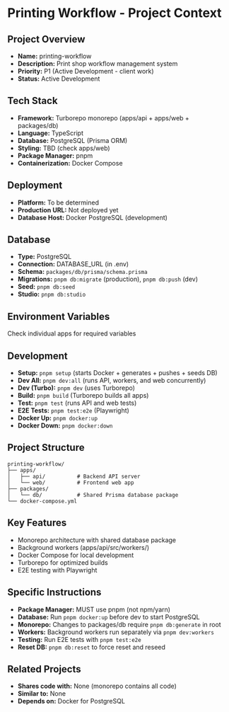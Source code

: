 # Printing Workflow - Project Context

## Project Overview
- **Name:** printing-workflow
- **Description:** Print shop workflow management system
- **Priority:** P1 (Active Development - client work)
- **Status:** Active Development

## Tech Stack
- **Framework:** Turborepo monorepo (apps/api + apps/web + packages/db)
- **Language:** TypeScript
- **Database:** PostgreSQL (Prisma ORM)
- **Styling:** TBD (check apps/web)
- **Package Manager:** pnpm
- **Containerization:** Docker Compose

## Deployment
- **Platform:** To be determined
- **Production URL:** Not deployed yet
- **Database Host:** Docker PostgreSQL (development)

## Database
- **Type:** PostgreSQL
- **Connection:** DATABASE_URL (in .env)
- **Schema:** `packages/db/prisma/schema.prisma`
- **Migrations:** `pnpm db:migrate` (production), `pnpm db:push` (dev)
- **Seed:** `pnpm db:seed`
- **Studio:** `pnpm db:studio`

## Environment Variables
Check individual apps for required variables

## Development
- **Setup:** `pnpm setup` (starts Docker + generates + pushes + seeds DB)
- **Dev All:** `pnpm dev:all` (runs API, workers, and web concurrently)
- **Dev (Turbo):** `pnpm dev` (uses Turborepo)
- **Build:** `pnpm build` (Turborepo builds all apps)
- **Test:** `pnpm test` (runs API and web tests)
- **E2E Tests:** `pnpm test:e2e` (Playwright)
- **Docker Up:** `pnpm docker:up`
- **Docker Down:** `pnpm docker:down`

## Project Structure
```
printing-workflow/
├── apps/
│   ├── api/          # Backend API server
│   └── web/          # Frontend web app
├── packages/
│   └── db/           # Shared Prisma database package
└── docker-compose.yml
```

## Key Features
- Monorepo architecture with shared database package
- Background workers (apps/api/src/workers/)
- Docker Compose for local development
- Turborepo for optimized builds
- E2E testing with Playwright

## Specific Instructions
- **Package Manager:** MUST use pnpm (not npm/yarn)
- **Database:** Run `pnpm docker:up` before dev to start PostgreSQL
- **Monorepo:** Changes to packages/db require `pnpm db:generate` in root
- **Workers:** Background workers run separately via `pnpm dev:workers`
- **Testing:** Run E2E tests with `pnpm test:e2e`
- **Reset DB:** `pnpm db:reset` to force reset and reseed

## Related Projects
- **Shares code with:** None (monorepo contains all code)
- **Similar to:** None
- **Depends on:** Docker for PostgreSQL
